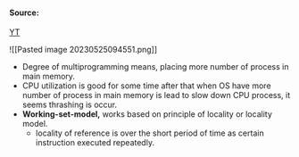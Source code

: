 #### Source:
[YT](https://www.youtube.com/watch?v=v0QVLJFTAFs&list=PLXj4XH7LcRfDrdQuJTHIPmKMpa7eYVaPm&index=69)

![[Pasted image 20230525094551.png]]

* Degree of multiprogramming means, placing more number of process in main memory.
* CPU utilization is good for some time after that when OS have more number of process in main memory is lead to slow down CPU process, it seems thrashing is occur.
* **Working-set-model,** works based on principle of locality or locality model.
	* locality of reference is over the short period of time as certain instruction executed repeatedly.